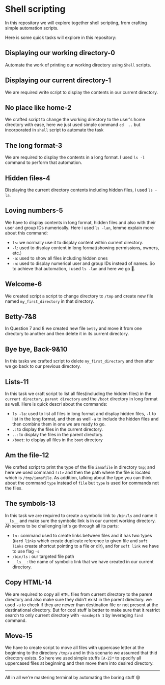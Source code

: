 # Shell scripting
In this repository we will explore together  shell scripting, from crafting simple automation scripts.

Here is some quick tasks will explore in this repository:
## Displaying our working directory-0
Automate the work of printing our working directory using `Shell` scripts.
## Displaying our current directory-1
We are required write script to display the contents in our current directory.
## No place like home-2
We crafted script to change the working directory to the user's home directory with ease, here we just used simple command `cd  ..` but incorporated in `shell` script to automate the task
## The long format-3
We are required to display the contents in a long format. I used `ls -l` command to perform that automation.
## Hidden files-4
Displaying the current directory contents including hidden files, i used `ls -la`.
## Loving numbers-5
We have to display contents in long format, hidden files and also with their user and group IDs numerically.
Here i used `ls -lan`, lemme explain more about this command:
- `ls`: we normally use it to display content within current directory.
- `-l`: used to display content in long format(showing permissions, owners, etc.)
- `-a`: used to show all files including hidden ones
- `-n`: used to display numerical user and group IDs instead of names.
So to achieve that automation, i used `ls -lan` and here we go :tada:.

## Welcome-6
We created script a script to change directory to `/tmp` and create new file named `my_first_directory` in that directory. 
## Betty-7&8
In Question 7 and 8 we created new file `betty` and move it from one directory to another and then delete it in its current directory. 
## Bye bye, Back-9&10
In this tasks we crafted script to delete `my_first_directory` and then after we go back to our previous directory.
## Lists-11
In this task we craft script to list all files(including the hidden files) in the `current directory`, `parent directory` and the `/boot` directory in long format as well.
Here is quick descri about the commands:
- `ls -la`: used to list all files in long format and display hidden files, `-l` to list in the long format, and then as well `-a` to include the hidden files and then combine them in one we are ready to go.
- `.`: to display the files in the current directory.
- `..`: to display the files in the parent directory.
- `/boot`: to display all files in the `boot` directory

## Am the file-12
We crafted script to print the type of the file `iamafile` in directory `tmp`; and here we used command `file` and then the path where the file is located which is `/tmp/iamafile`. As addition, talking about the type you can think about the command `type` instead of `file` but `type` is used for commands not the files.

## The symbols-13
In this task we are required to create a symbolic link to `/bin/ls` and name it `__ls__` and make sure the symbolic link is in our current working directory. Ah seems to be challenging let's go through all its parts:
- `ln` : command used to create links between files and it has two types (`Hard links` which  create duplicate reference to given file and `soft links` create shortcut pointing to a file or dir), and for `soft link` we have to use flag `-s`
- `/bin/ls` : our targeted file path
- `__ls__` : the name of symbolic link that we have created in our current directory.

## Copy HTML-14
We are required to copy all `HTML` files from current directory to the parent directory and also make sure they didn't exist in the parent directory. we used `-u` to check if they are newer than destination file or not present at the destinational directory. But for cool stuff is better to make sure that it restrict search to only current directory with `-maxdepth 1` by leveraging `find` command.
## Move-15
We have to create script to move all files with uppercase letter at the beginning to the directory `/tmp/u` and in this scenario we assumed that thid directory exists.
So here we used simple stuffs `[A-Z]*` to specify all uppercased files at beginning and then move them into desired directory.

---

All in all we're mastering terminal by automating the boring stuff :smile: 
